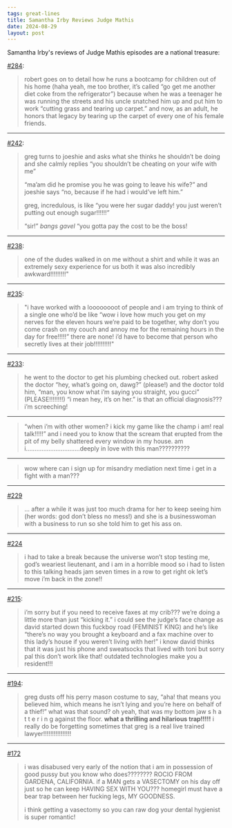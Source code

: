 ```yaml
---
tags: great-lines
title: Samantha Irby Reviews Judge Mathis
date: 2024-08-29
layout: post
---
```


Samantha Irby's reviews of Judge Mathis episodes are a national treasure:

[#284](https://bitchesgottaeat.substack.com/p/who-was-on-judge-mathis-yesterday-45d): 

> robert goes on to detail how he runs a bootcamp for children out of his home (haha yeah, me too brother, it’s called “go get me another diet coke from the refrigerator”) because when he was a teenager he was running the streets and his uncle snatched him up and put him to work “cutting grass and tearing up carpet.” and now, as an adult, he honors that legacy by tearing up the carpet of every one of his female friends.

---

[#242](https://bitchesgottaeat.substack.com/p/whos-on-judge-mathis-today-242):

> greg turns to joeshie and asks what she thinks he shouldn’t be doing and she calmly replies “you shouldn’t be cheating on your wife with me”
>
> “ma’am did he promise you he was going to leave his wife?” and joeshie says “no, because if he had i would’ve left him.”
> 
> greg, incredulous, is like “you were her sugar daddy! you just weren’t putting out enough sugar!!!!!!”
>
> “sir!” *bangs gavel* “you gotta pay the cost to be the boss!

---

[#238](https://bitchesgottaeat.substack.com/p/whos-on-judge-mathis-today-238):

> one of the dudes walked in on me without a shirt and while it was an extremely sexy experience for us both it was also incredibly awkward!!!!!!!!!"

---

[#235](https://bitchesgottaeat.substack.com/p/who-was-on-judge-mathis-yesterday-3f7): 

> "i have worked with a loooooooot of people and i am trying to think of a single one who’d be like “wow i love how much you get on my nerves for the eleven hours we’re paid to be together, why don’t you come crash on my couch and annoy me for the remaining hours in the day for free!!!!!” there are none! i’d have to become that person who secretly lives at their job!!!!!!!!!!"

---

[#233](https://bitchesgottaeat.substack.com/p/whos-on-judge-mathis-today-233):

> he went to the doctor to get his plumbing checked out. robert asked the doctor “hey, what’s going on, dawg?” (please!) and the doctor told him, “man, you know what i’m saying you straight, you gucci” (PLEASE!!!!!!!!) “i mean hey, it’s on her.” is that an official diagnosis??? i’m screeching!

---

> “when i’m with other women? i kick my game like the champ i am! real talk!!!!!” and i need you to know that the scream that erupted from the pit of my belly shattered every window in my house. am i………………………….deeply in love with this man??????????

---

> wow where can i sign up for misandry mediation next time i get in a fight with a man???

---

[#229](https://bitchesgottaeat.substack.com/p/whos-on-judge-mathis-today-229)

> ... after a while it was just too much drama for her to keep seeing him (her words: god don’t bless no mess!) and she is a businesswoman with a business to run so she told him to get his ass on.

---

[#224](https://bitchesgottaeat.substack.com/p/whos-on-judge-mathis-today-224?s=r)

> i had to take a break because the universe won’t stop testing me, god’s weariest lieutenant, and i am in a horrible mood so i had to listen to this talking heads jam seven times in a row to get right ok let’s move i’m back in the zone!!

---

[#215](https://bitchesgottaeat.substack.com/p/who-was-on-judge-mathis-yesterday-767):

> i’m sorry but if you need to receive faxes at my crib??? we’re doing a little more than just “kicking it.” i could see the judge’s face change as david started down this fuckboy road (FEMINIST KING) and he’s like “there’s no way you brought a keyboard and a fax machine over to this lady’s house if you weren’t living with her!” i know david thinks that it was just his phone and sweatsocks that lived with toni but sorry pal this don’t work like that! outdated technologies make you a resident!!!

---

[#194](https://bitchesgottaeat.substack.com/p/whos-on-judge-mathis-today-194):

> greg dusts off his perry mason costume to say, “aha! that means you believed him, which means he isn’t lying and you’re here on behalf of a thief!” what was that sound? oh yeah, that was my bottom jaw s h a t t e r i n g against the floor. **what a thrilling and hilarious trap!!!!!** i really do be forgetting sometimes that greg is a real live trained lawyer!!!!!!!!!!!!!!!!

---

[#172](https://bitchesgottaeat.substack.com/p/who-was-on-judge-mathis-yesterday-1d2)

> i was disabused very early of the notion that i am in possession of good pussy but you know who does???????? ROCIO FROM GARDENA, CALIFORNIA. if a MAN gets a VASECTOMY on his day off just so he can keep HAVING SEX WITH YOU??? homegirl must have a bear trap between her fucking legs, MY GOODNESS.
>
> i think getting a vasectomy so you can raw dog your dental hygienist is super romantic!